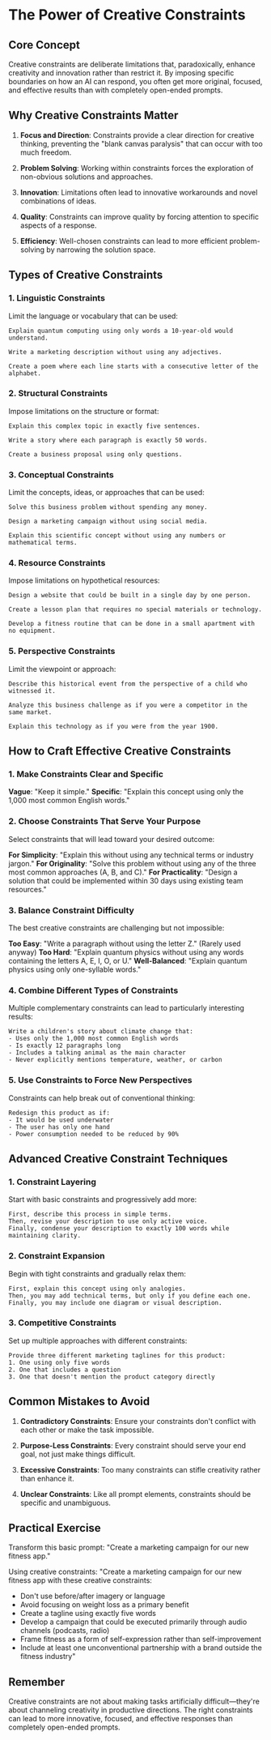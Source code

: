 # The Power of Creative Constraints

## Core Concept

Creative constraints are deliberate limitations that, paradoxically, enhance creativity and innovation rather than restrict it. By imposing specific boundaries on how an AI can respond, you often get more original, focused, and effective results than with completely open-ended prompts.

## Why Creative Constraints Matter

1. **Focus and Direction**: Constraints provide a clear direction for creative thinking, preventing the "blank canvas paralysis" that can occur with too much freedom.

2. **Problem Solving**: Working within constraints forces the exploration of non-obvious solutions and approaches.

3. **Innovation**: Limitations often lead to innovative workarounds and novel combinations of ideas.

4. **Quality**: Constraints can improve quality by forcing attention to specific aspects of a response.

5. **Efficiency**: Well-chosen constraints can lead to more efficient problem-solving by narrowing the solution space.

## Types of Creative Constraints

### 1. Linguistic Constraints

Limit the language or vocabulary that can be used:

```
Explain quantum computing using only words a 10-year-old would understand.

Write a marketing description without using any adjectives.

Create a poem where each line starts with a consecutive letter of the alphabet.
```

### 2. Structural Constraints

Impose limitations on the structure or format:

```
Explain this complex topic in exactly five sentences.

Write a story where each paragraph is exactly 50 words.

Create a business proposal using only questions.
```

### 3. Conceptual Constraints

Limit the concepts, ideas, or approaches that can be used:

```
Solve this business problem without spending any money.

Design a marketing campaign without using social media.

Explain this scientific concept without using any numbers or mathematical terms.
```

### 4. Resource Constraints

Impose limitations on hypothetical resources:

```
Design a website that could be built in a single day by one person.

Create a lesson plan that requires no special materials or technology.

Develop a fitness routine that can be done in a small apartment with no equipment.
```

### 5. Perspective Constraints

Limit the viewpoint or approach:

```
Describe this historical event from the perspective of a child who witnessed it.

Analyze this business challenge as if you were a competitor in the same market.

Explain this technology as if you were from the year 1900.
```

## How to Craft Effective Creative Constraints

### 1. Make Constraints Clear and Specific

**Vague**: "Keep it simple."
**Specific**: "Explain this concept using only the 1,000 most common English words."

### 2. Choose Constraints That Serve Your Purpose

Select constraints that will lead toward your desired outcome:

**For Simplicity**: "Explain this without using any technical terms or industry jargon."
**For Originality**: "Solve this problem without using any of the three most common approaches (A, B, and C)."
**For Practicality**: "Design a solution that could be implemented within 30 days using existing team resources."

### 3. Balance Constraint Difficulty

The best creative constraints are challenging but not impossible:

**Too Easy**: "Write a paragraph without using the letter Z." (Rarely used anyway)
**Too Hard**: "Explain quantum physics without using any words containing the letters A, E, I, O, or U."
**Well-Balanced**: "Explain quantum physics using only one-syllable words."

### 4. Combine Different Types of Constraints

Multiple complementary constraints can lead to particularly interesting results:

```
Write a children's story about climate change that:
- Uses only the 1,000 most common English words
- Is exactly 12 paragraphs long
- Includes a talking animal as the main character
- Never explicitly mentions temperature, weather, or carbon
```

### 5. Use Constraints to Force New Perspectives

Constraints can help break out of conventional thinking:

```
Redesign this product as if:
- It would be used underwater
- The user has only one hand
- Power consumption needed to be reduced by 90%
```

## Advanced Creative Constraint Techniques

### 1. Constraint Layering

Start with basic constraints and progressively add more:

```
First, describe this process in simple terms.
Then, revise your description to use only active voice.
Finally, condense your description to exactly 100 words while maintaining clarity.
```

### 2. Constraint Expansion

Begin with tight constraints and gradually relax them:

```
First, explain this concept using only analogies.
Then, you may add technical terms, but only if you define each one.
Finally, you may include one diagram or visual description.
```

### 3. Competitive Constraints

Set up multiple approaches with different constraints:

```
Provide three different marketing taglines for this product:
1. One using only five words
2. One that includes a question
3. One that doesn't mention the product category directly
```

## Common Mistakes to Avoid

1. **Contradictory Constraints**: Ensure your constraints don't conflict with each other or make the task impossible.

2. **Purpose-Less Constraints**: Every constraint should serve your end goal, not just make things difficult.

3. **Excessive Constraints**: Too many constraints can stifle creativity rather than enhance it.

4. **Unclear Constraints**: Like all prompt elements, constraints should be specific and unambiguous.

## Practical Exercise

Transform this basic prompt:
"Create a marketing campaign for our new fitness app."

Using creative constraints:
"Create a marketing campaign for our new fitness app with these creative constraints:
- Don't use before/after imagery or language
- Avoid focusing on weight loss as a primary benefit
- Create a tagline using exactly five words
- Develop a campaign that could be executed primarily through audio channels (podcasts, radio)
- Frame fitness as a form of self-expression rather than self-improvement
- Include at least one unconventional partnership with a brand outside the fitness industry"

## Remember

Creative constraints are not about making tasks artificially difficult—they're about channeling creativity in productive directions. The right constraints can lead to more innovative, focused, and effective responses than completely open-ended prompts.
